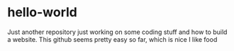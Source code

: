# hello-world
Just another repository
just working on some coding stuff and how to build a website. This github seems pretty easy so far, which is nice
I like food
